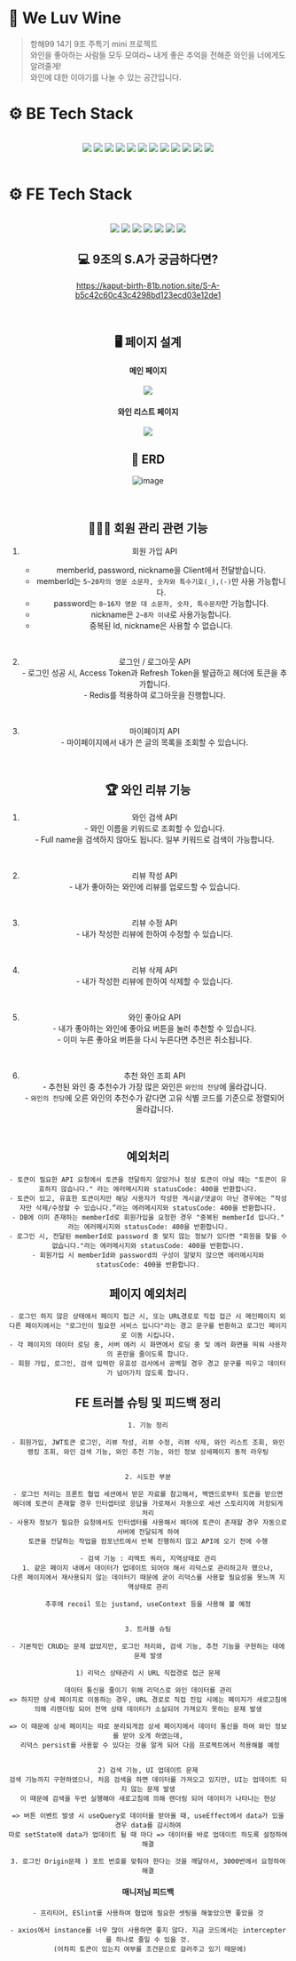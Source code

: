 # 🍷 We Luv Wine

> 항해99 14기 9조 주특기 mini 프로젝트 <br>
> 와인을 좋아하는 사람들 모두 모여라~ 내게 좋은 추억을 전해준 와인을 너에게도 알려줄게!<br>
> 와인에 대한 이야기를 나눌 수 있는 공간입니다.

# ⚙️ BE Tech Stack

<br>
<div align=center> 
<img src="https://img.shields.io/badge/java-007396?style=for-the-badge&logo=java&logoColor=white"> 
<img src="https://img.shields.io/badge/PYTHON-3776AB?style=for-the-badge&logo=PYTHON&logoColor=white">
<img src="https://img.shields.io/badge/SPRING BOOT-6DB33F?style=for-the-badge&logo=SPRING BOOT&logoColor=white">
<img src="https://img.shields.io/badge/springsecurity-6DB33F?style=for-the-badge&logo=springsecurity&logoColor=white">
<img src="https://img.shields.io/badge/mysql-4479A1?style=for-the-badge&logo=mysql&logoColor=white">
<img src="https://img.shields.io/badge/redis-DC382D?style=for-the-badge&logo=redis&logoColor=white">
<img src="https://img.shields.io/badge/git-F05032?style=for-the-badge&logo=git&logoColor=white">
<img src="https://img.shields.io/badge/github-181717?style=for-the-badge&logo=github&logoColor=white">
<img src="https://img.shields.io/badge/amazonrds-527FFF?style=for-the-badge&logo=amazonrds&logoColor=white">
<img src="https://img.shields.io/badge/amazonec2-FF9900?style=for-the-badge&logo=amazonec2&logoColor=white">
<img src="https://img.shields.io/badge/amazonaws-232F3E?style=for-the-badge&logo=amazonaws&logoColor=white">
<img src="https://img.shields.io/badge/junit5-25A162?style=for-the-badge&logo=junit5&logoColor=white">
</div>

<br>

# ⚙️ FE Tech Stack

<br>
<div align=center> 
  <img src="https://img.shields.io/badge/html5-E34F26?style=for-the-badge&logo=html5&logoColor=white"> 
  <img src="https://img.shields.io/badge/sass-CC6699?style=for-the-badge&logo=sass&logoColor=#CC6699">
  <img src="https://img.shields.io/badge/javascript-F7DF1E?style=for-the-badge&logo=javascript&logoColor=black"> 
  <img src="https://img.shields.io/badge/react-61DAFB?style=for-the-badge&logo=react&logoColor=black">
  <img src="https://img.shields.io/badge/reactquery-FF4154?style=for-the-badge&logo=reactquery&logoColor=black">
  <img src="https://img.shields.io/badge/reactrouter-CA4245?style=for-the-badge&logo=reactrouter&logoColor=black">
  <img src="https://img.shields.io/badge/redux-764ABC?style=for-the-badge&logo=redux&logoColor=black">

<br>

## 💻 9조의 S.A가 궁금하다면?

https://kaput-birth-81b.notion.site/S-A-b5c42c60c43c4298bd123ecd03e12de1

<br>

## 🖥️ 페이지 설계

#### 메인 페이지

<img src="./public/img/main.jpg" />

#### 와인 리스트 페이지

<img src="./public/img/wineList.jpg" />

## 📖 ERD

<!-- <div align="center"> -->

![image](https://user-images.githubusercontent.com/102853354/236878245-8fe36ff4-9e56-470a-a5f5-be1004e04489.png)

<!-- </div> -->
  <br>

## 🧑‍🤝‍🧑 회원 관리 관련 기능

1. 회원 가입 API<br>

   - memberId, password, nickname을 Client에서 전달받습니다.<br>
   - memberId는 `5~20자의 영문 소문자, 숫자와 특수기호(_),(-)`만 사용 가능합니다.<br>
   - password는 `8~16자 영문 대 소문자, 숫자, 특수문자`만 가능합니다.<br>
   - nickname은 `2~8자 이내`로 사용가능합니다.<br>
   - 중복된 Id, nickname은 사용할 수 없습니다.<br>

  <br>
    
  2. 로그인 / 로그아웃 API<br>
    - 로그인 성공 시, Access Token과 Refresh Token을 발급하고 헤더에 토큰을 추가합니다.<br>
    - Redis를 적용하여 로그아웃을 진행합니다.<br>
  <br>
  
  3. 마이페이지 API<br>
    - 마이페이지에서 내가 쓴 글의 목록을 조회할 수 있습니다.
  <br>
   
  
## 🏆 와인 리뷰 기능
  1. 와인 검색 API<br>
    - 와인 이름을 키워드로 조회할 수 있습니다.<br>
    - Full name을 검색하지 않아도 됩니다. 일부 키워드로 검색이 가능합니다.
  <br>
  
  2. 리뷰 작성 API<br>
    - 내가 좋아하는 와인에 리뷰를 업로드할 수 있습니다. 
  <br>
    
  3. 리뷰 수정 API<br>
    - 내가 작성한 리뷰에 한하여 수정할 수 있습니다.
  <br>
    
  4. 리뷰 삭제 API<br>
    - 내가 작성한 리뷰에 한하여 삭제할 수 있습니다.
  <br>
    
  5. 와인 좋아요 API<br>
    - 내가 좋아하는 와인에 좋아요 버튼을 눌러 추천할 수 있습니다.<br>
    - 이미 누른 좋아요 버튼을 다시 누른다면 추천은 취소됩니다.
  <br>
  
  6. 추천 와인 조회 API<br>
    - 추천된 와인 중 추천수가 가장 많은 와인은 `와인의 전당`에 올라갑니다.<br>
    - `와인의 전당`에 오른 와인의 추천수가 같다면 고유 식별 코드를 기준으로 정렬되어 올라갑니다.
  <br>
  
 ## 예외처리
 ```
 - 토큰이 필요한 API 요청에서 토큰을 전달하지 않았거나 정상 토큰이 아닐 때는 "토큰이 유효하지 않습니다." 라는 에러메시지와 statusCode: 400을 반환합니다.
- 토큰이 있고, 유효한 토큰이지만 해당 사용자가 작성한 게시글/댓글이 아닌 경우에는 “작성자만 삭제/수정할 수 있습니다.”라는 에러메시지와 statusCode: 400을 반환합니다.
- DB에 이미 존재하는 memberId로 회원가입을 요청한 경우 "중복된 memberId 입니다." 라는 에러메시지와 statusCode: 400을 반환합니다.
- 로그인 시, 전달된 memberId로 password 중 맞지 않는 정보가 있다면 "회원을 찾을 수 없습니다."라는 에러메시지와 statusCode: 400을 반환합니다.
- 회원가입 시 memberId와 password의 구성이 알맞지 않으면 에러메시지와 statusCode: 400을 반환합니다.
 ```

## 페이지 예외처리

```
- 로그인 하지 않은 상태에서 페이지 접근 시, 또는 URL경로로 직접 접근 시 메인페이지 외 다른 페이지에서는 "로그인이 필요한 서비스 입니다"라는 경고 문구를 반환하고 로그인 페이지로 이동 시킵니다.
- 각 페이지의 데이터 로딩 중, 서버 에러 시 화면에서 로딩 중 및 에러 화면을 띄워 사용자의 혼란을 줄이도록 합니다.
- 회원 가입, 로그인, 검색 입력란 유효성 검사에서 공백일 경우 경고 문구를 띄우고 데이터가 넘어가지 않도록 합니다.
```

## FE 트러블 슈팅 및 피드백 정리

```
1. 기능 정리

- 회원가입, JWT토큰 로그인, 리뷰 작성, 리뷰 수정, 리뷰 삭제, 와인 리스트 조회, 와인 랭킹 조회, 와인 검색 기능, 와인 추천 기능, 와인 정보 상세페이지 동적 라우팅


2. 시도한 부분

- 로그인 처리는 프론트 협업 세션에서 받은 자료를 참고해서, 백엔드로부터 토큰을 받으면
헤더에 토큰이 존재할 경우 인터셉터로 응답을 가로채서 자동으로 세션 스토리지에 저장되게 처리
- 사용자 정보가 필요한 요청에서도 인터셉터를 사용해서 헤더에 토큰이 존재할 경우 자동으로 서버에 전달되게 하여
토큰을 전달하는 작업을 컴포넌트에서 반복 진행하지 않고 API에 오기 전에 수행

- 검색 기능 : 리액트 쿼리, 지역상태로 관리
1. 같은 페이지 내에서 데이터가 업데이트 되어야 해서 리덕스로 관리하고자 했으나,
다른 페이지에서 재사용되지 않는 데이터기 때문에 굳이 리덕스를 사용할 필요성을 못느껴 지역상태로 관리

추후에 recoil 또는 justand, useContext 등을 사용해 볼 예정


3. 트러블 슈팅

- 기본적인 CRUD는 문제 없었지만, 로그인 처리와, 검색 기능, 추천 기능을 구현하는 데에 문제 발생

1) 리덕스 상태관리 시 URL 직접경로 접근 문제

데이터 통신을 줄이기 위해 리덕스로 와인 데이터를 관리
=> 하지만 상세 페이지로 이동하는 경우, URL 경로로 직접 진입 시에는 페이지가 새로고침에 의해 리렌더링 되어 전역 상태 데이터가 소실되어 가져오지 못하는 문제 발생

=> 이 때문에 상세 페이지는 따로 분리되게끔 상세 페이지에서 데이터 통신을 하여 와인 정보를 받아 오게 하였는데,
 리덕스 persist를 사용할 수 있다는 것을 알게 되어 다음 프로젝트에서 적용해볼 예정


2) 검색 기능, UI 업데이트 문제
검색 기능까지 구현하였으나, 처음 검색을 하면 데이터를 가져오고 있지만, UI는 업데이트 되지 않는 문제 발생
이 때문에 검색을 두번 실행해야 새로고침에 의해 렌더링 되어 데이터가 나타나는 현상

=> 버튼 이벤트 발생 시 useQuery로 데이터를 받아올 때, useEffect에서 data가 있을 경우 data를 감시하여
따로 setState에 data가 업데이트 될 때 마다 => 데이터를 바로 업데이트 하도록 설정하여 해결

3. 로그인 Origin문제 ) 포트 번호를 맞춰야 한다는 것을 깨달아서, 3000번에서 요청하여 해결

```

#### 매니저님 피드백

```
- 프리티어, ESlint를 사용하여 협업에 필요한 셋팅을 해놓았으면 좋았을 것

- axios에서 instance를 너무 많이 사용하면 좋지 않다. 지금 코드에서는 intercepter를 하나로 줄일 수 있을 것.
 (어차피 토큰이 있는지 여부를 조건문으로 걸러주고 있기 때문에)

```
